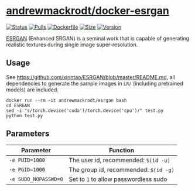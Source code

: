 # [andrewmackrodt/docker-esrgan](https://github.com/andrewmackrodt/dockerfiles/tree/master/esrgan)

[![Status](https://jenkins.mackrodt.io/buildStatus/icon?job=dockerfiles%2Fesrgan)][status]
[![Pulls](https://img.shields.io/docker/pulls/andrewmackrodt/esrgan.svg)][pulls]
[![Dockerfile](https://img.shields.io/github/size/andrewmackrodt/dockerfiles/esrgan/Dockerfile.svg?label=dockerfile)][dockerfile]
[![Size](https://img.shields.io/docker/image-size/andrewmackrodt/esrgan)][size]
[![Version](https://img.shields.io/docker/v/andrewmackrodt/esrgan)][version]

[status]: https://jenkins.mackrodt.io/job/dockerfiles/job/esrgan/
[pulls]: https://hub.docker.com/r/andrewmackrodt/esrgan
[dockerfile]: https://github.com/andrewmackrodt/dockerfiles/blob/master/esrgan/Dockerfile
[size]: https://microbadger.com/images/andrewmackrodt/esrgan
[version]: https://hub.docker.com/r/andrewmackrodt/esrgan/tags

[ESRGAN](https://github.com/xinntao/ESRGAN) (Enhanced SRGAN) is a seminal work
that is capable of generating realistic textures during single image
super-resolution.

## Usage

See https://github.com/xinntao/ESRGAN/blob/master/README.md, all dependencies to
generate the sample images in `LR/` (including pretrained models) are included.

```
docker run --rm -it andrewmackrodt/esrgan bash
cd ESRGAN
sed -i "s/torch.device('cuda')/torch.device('cpu')/" test.py
python test.py
```

## Parameters

| Parameter | Function |
| --- | --- |
| `-e PUID=1000` | The user id, recommended: `$(id -u)` |
| `-e PGID=1000` | The group id, recommended: `$(id -g)` |
| `-e SUDO_NOPASSWD=0` | Set to `1` to allow passwordless sudo |
